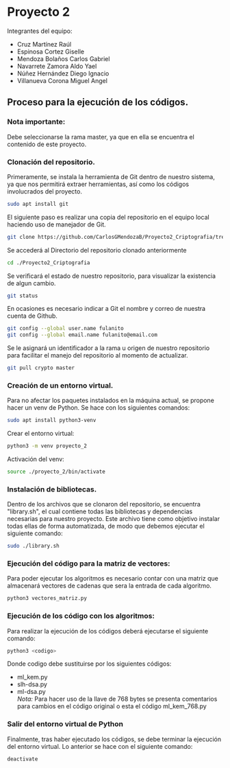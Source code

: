 # Proyecto 2

Integrantes del equipo:  
* Cruz Martínez Raúl  
* Espinosa Cortez Giselle  
* Mendoza Bolaños Carlos Gabriel  
* Navarrete Zamora Aldo Yael  
* Núñez Hernández Diego Ignacio  
* Villanueva Corona Miguel Angel  

## Proceso para la ejecución de los códigos.
### Nota importante:
Debe seleccionarse la rama master, ya que en ella se encuentra el contenido de este proyecto.

### Clonación del repositorio.
Primeramente, se instala la herramienta de Git dentro de nuestro sistema, ya que nos permitirá extraer herramientas, así como los códigos involucrados del proyecto.  
```bash
sudo apt install git
```
El siguiente paso es realizar una copia del repositorio en el equipo local haciendo uso de manejador de Git. 

```bash
git clone https://github.com/CarlosGMendozaB/Proyecto2_Criptografia/tree/master
```
Se accederá al Directorio del repositorio clonado anteriormente  
```bash
cd ./Proyecto2_Criptografia
```
Se verificará el estado de nuestro repositorio, para visualizar la existencia de algun cambio.  
```bash
git status
```
En ocasiones es necesario indicar a Git el nombre y correo de nuestra cuenta de Github.  
```bash
git config --global user.name fulanito  
git config --global email.name fulanito@email.com
```
Se le asignará un identificador a la rama u origen de nuestro repositorio para facilitar el manejo del repositorio al momento de actualizar.  
```bash
git pull crypto master
```

### Creación de un entorno virtual.
Para no afectar los paquetes instalados en la máquina actual, se propone hacer un venv de Python. Se hace con los siguientes comandos:
```bash  
sudo apt install python3-venv
```
Crear el entorno virtual:
```bash  
python3 -m venv proyecto_2
```
Activación del venv:
```bash  
source ./proyecto_2/bin/activate
```
### Instalación de bibliotecas.
Dentro de los archivos que se clonaron del repositorio, se encuentra "library.sh", el cual contiene todas las bibliotecas y dependencias necesarias para nuestro proyecto. Este archivo tiene como objetivo instalar todas ellas de forma automatizada, de modo que debemos ejecutar el siguiente comando:  
```bash
sudo ./library.sh
```
### Ejecución del código para la matriz de vectores:
Para poder ejecutar los algoritmos es necesario contar con una matriz que almacenará vectores de cadenas que sera la entrada de cada algoritmo.
```bash
python3 vectores_matriz.py
```
### Ejecución de los código con los algoritmos:
Para realizar la ejecución de los códigos deberá ejecutarse el siguiente comando:
```bash
python3 <codigo>
```
Donde codigo debe sustituirse por los siguientes códigos:
- ml_kem.py
- slh-dsa.py
- ml-dsa.py  
_Nota:_ Para hacer uso de la llave de 768 bytes se presenta comentarios para cambios en el código original o esta el código  ml_kem_768.py

### Salir del entorno virtual de Python
Finalmente, tras haber ejecutado los códigos, se debe terminar la ejecución del entorno virtual. Lo anterior se hace con el siguiente comando:
```bash
deactivate
```

